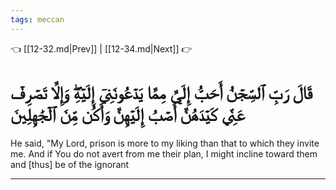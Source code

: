 ```yaml
---
tags: meccan
---
```


👈 [[12-32.md|Prev]] | [[12-34.md|Next]] 👉

# قَالَ رَبِّ ٱلسِّجۡنُ أَحَبُّ إِلَيَّ مِمَّا يَدۡعُونَنِيٓ إِلَيۡهِۖ وَإِلَّا تَصۡرِفۡ عَنِّي كَيۡدَهُنَّ أَصۡبُ إِلَيۡهِنَّ وَأَكُن مِّنَ ٱلۡجَٰهِلِينَ

He said, "My Lord, prison is more to my liking than that to which they invite me. And if You do not avert from me their plan, I might incline toward them and [thus] be of the ignorant

---

